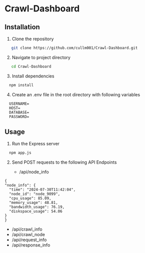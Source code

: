 # Crawl-Dashboard

## Installation
1. Clone the repository
```bash
   git clone https://github.com/cullm001/Crawl-Dashboard.git
```
2. Navigate to project directory
```bash
   cd Crawl-Dashboard
```
3. Install dependencies
 ```bash
   npm install
```  
4. Create an .env file in the root directory with following variables
```env
  USERNAME=
  HOST=
  DATABASE=
  PASSWORD=
```

## Usage
1. Run the Express server
 ```bash
   npm app.js
```
2. Send POST requests to the following API Endpoints

   - /api/node_info
  ```
{
  "node_info": {
    "time": "2024-07-30T11:42:04",
    "node_id": "node_9099",
    "cpu_usage": 85.09,
    "memory_usage": 48.81,
    "bandwidth_usage": 76.19,
    "diskspace_usage": 54.06
  }
}

```
   - /api/crawl_info
   - /api/crawl_node
   - /api/request_info
   - /api/response_info
  
